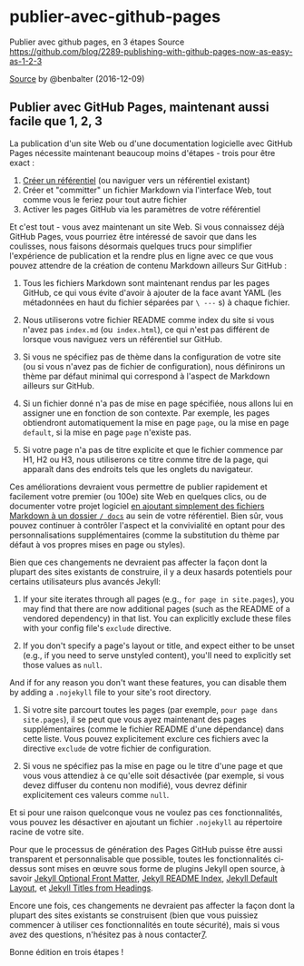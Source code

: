 # publier-avec-github-pages
Publier avec github pages, en 3 étapes
Source https://github.com/blog/2289-publishing-with-github-pages-now-as-easy-as-1-2-3


[Source](https://github.com/blog/2289-publishing-with-github-pages-now-as-easy-as-1-2-3 "Permalink to Publishing with GitHub Pages, now as easy as 1, 2, 3 · GitHub") by @benbalter (2016-12-09)

## Publier avec GitHub Pages, maintenant aussi facile que 1, 2, 3 

La publication d'un site Web ou d'une documentation logicielle avec GitHub Pages nécessite maintenant beaucoup moins d'étapes - 
trois pour être exact :

1. [Créer un référentiel][1] (ou naviguer vers un référentiel existant)
2. Créer et "committer" un fichier Markdown via l'interface Web, tout comme vous le feriez pour tout autre fichier
3. Activer les pages GitHub via les paramètres de votre référentiel

Et c'est tout - vous avez maintenant un site Web. 
Si vous connaissez déjà GitHub Pages, vous pourriez être intéressé de savoir que dans les coulisses, nous faisons désormais quelques trucs pour simplifier l'expérience de publication et la rendre plus en ligne avec ce que vous pouvez attendre de la création de contenu Markdown ailleurs Sur GitHub :

1. Tous les fichiers Markdown sont maintenant rendus par les pages GitHub, ce qui vous évite d'avoir à ajouter de la face avant YAML (les métadonnées en haut du fichier séparées par `\ ---` s) à chaque fichier.

2. Nous utiliserons votre fichier README comme index du site si vous n'avez pas `index.md` (ou` index.html`), ce qui n'est pas différent de lorsque vous naviguez vers un référentiel sur GitHub.

3. Si vous ne spécifiez pas de thème dans la configuration de votre site (ou si vous n'avez pas de fichier de configuration), nous définirons un thème par défaut minimal qui correspond à l'aspect de Markdown ailleurs sur GitHub.

4. Si un fichier donné n'a pas de mise en page spécifiée, nous allons lui en assigner une en fonction de son contexte. Par exemple, les pages obtiendront automatiquement la mise en page `page`, ou la mise en page` default`, si la mise en page `page` n'existe pas.

5. Si votre page n'a pas de titre explicite et que le fichier commence par H1, H2 ou H3, nous utiliserons ce titre comme titre de la page, qui apparaît dans des endroits tels que les onglets du navigateur.

Ces améliorations devraient vous permettre de publier rapidement et facilement votre premier (ou 100e) site Web en quelques clics, ou de documenter votre projet logiciel [en ajoutant simplement des fichiers Markdown à un dossier `/ docs`][2] au sein de votre référentiel. Bien sûr, vous pouvez continuer à contrôler l'aspect et la convivialité en optant pour des personnalisations supplémentaires (comme la substitution du thème par défaut à vos propres mises en page ou styles).

Bien que ces changements ne devraient pas affecter la façon dont la plupart des sites existants de construire, il y a deux hasards potentiels pour certains utilisateurs plus avancés Jekyll:

1. If your site iterates through all pages (e.g., `for page in site.pages`), you may find that there are now additional pages (such as the README of a vendored dependency) in that list. You can explicitly exclude these files with your config file's `exclude` directive.

2. If you don't specify a page's layout or title, and expect either to be unset (e.g., if you need to serve unstyled content), you'll need to explicitly set those values as `null`.

And if for any reason you don't want these features, you can disable them by adding a `.nojekyll` file to your site's root directory.


1. Si votre site parcourt toutes les pages (par exemple, `pour page dans site.pages`), il se peut que vous ayez maintenant des pages supplémentaires (comme le fichier README d'une dépendance) dans cette liste. Vous pouvez explicitement exclure ces fichiers avec la directive `exclude` de votre fichier de configuration.

2. Si vous ne spécifiez pas la mise en page ou le titre d'une page et que vous vous attendiez à ce qu'elle soit désactivée (par exemple, si vous devez diffuser du contenu non modifié), vous devrez définir explicitement ces valeurs comme `null`.

Et si pour une raison quelconque vous ne voulez pas ces fonctionnalités, vous pouvez les désactiver en ajoutant un fichier `.nojekyll` au répertoire racine de votre site.

Pour que le processus de génération des Pages GitHub puisse être aussi transparent et personnalisable que possible, toutes les fonctionnalités ci-dessus sont mises en œuvre sous forme de plugins Jekyll open source, à savoir [Jekyll Optional Front Matter][3], [Jekyll README Index][4], [Jekyll Default Layout][5], et [Jekyll Titles from Headings][6].

Encore une fois, ces changements ne devraient pas affecter la façon dont la plupart des sites existants se construisent (bien que vous puissiez commencer à utiliser ces fonctionnalités en toute sécurité), mais si vous avez des questions, n'hésitez pas à nous contacter[7].

Bonne édition en trois étapes !

[1]: https://github.com/new
[2]: https://github.com/blog/2228-simpler-github-pages-publishing
[3]: https://github.com/benbalter/jekyll-optional-front-matter
[4]: https://github.com/benbalter/jekyll-readme-index
[5]: https://github.com/benbalter/jekyll-default-layout
[6]: https://github.com/benbalter/jekyll-titles-from-headings
[7]: https://github.com/contact?form%5Bsubject%5D=Simplified%20Pages%20publishing
